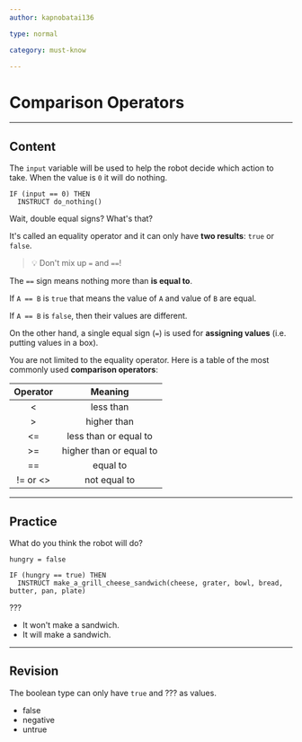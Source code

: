 ```yaml
---
author: kapnobatai136

type: normal

category: must-know

---
```


# Comparison Operators

---
## Content

The `input` variable will be used to help the robot decide which action to take. When the value is `0` it will do nothing.

```plain-text
IF (input == 0) THEN
  INSTRUCT do_nothing()
```

Wait, double equal signs? What's that? 

It's called an equality operator and it can only have **two results**: `true` or `false`.

> 💡 Don't mix up `=` and `==`! 

The `==` sign means nothing more than **is equal to**. 

If `A == B` is `true` that means the value of `A` and value of `B` are equal. 

If `A == B` is `false`, then their values are different.

On the other hand, a single equal sign (`=`) is used for **assigning values** (i.e. putting values in a box).

You are not limited to the equality operator. Here is a table of the most commonly used **comparison operators**:

| Operator |         Meaning         |
|:--------:|:-----------------------:|
|     <    |        less than        |
|     >    |       higher than       |
|    <=    |  less than or equal to  |
|    >=    | higher than or equal to |
|    ==    |         equal to        |
| != or <> |       not equal to      |

---
## Practice

What do you think the robot will do?

```plain-text
hungry = false

IF (hungry == true) THEN
  INSTRUCT make_a_grill_cheese_sandwich(cheese, grater, bowl, bread, butter, pan, plate)
```

???

- It won't make a sandwich.
- It will make a sandwich.

---
## Revision

The boolean type can only have `true` and ??? as values.

- false
- negative
- untrue